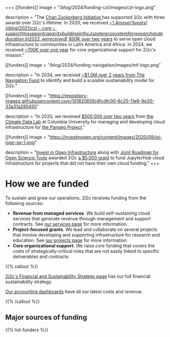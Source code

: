 +++
[[funders]]
  image = "/blog/2024/funding-czi/images/czi-logo.png"
  
  description = "The [Chan Zuckerberg Initiative ](https://chanzuckerberg.com/eoss/) has supported 2i2c with three awards over 2i2c's lifetime. In 2020, we received [~$1.4m over 3 years](/blog/2021/czi-core-support) to support capacity building in the Jupyter ecosystem for research and education. In 2022, we received [~$800K over two years](https://2i2c.org/blog/2022/czi-global-communities-announcement) to serve open cloud infrastructure to communities in Latin America and Africa. In 2024, we received [~700K over one year](/blog/2024/funding-czi) for core organizational support for 2i2c's mission."

[[funders]]
  image = "/blog/2024/funding-navigation/images/tnf-logo.png"
  
  description = "In 2024, we received [~$1.5M over 2 years from The Navigation Fund](/blog/2024/funding-navigation) to identify and build a scalable sustainability model for 2i2c."

[[funders]]
  image = "https://repository-images.githubusercontent.com/101820659/4fcdfc00-6c25-11e9-9e30-33a31a285450"
  
  description = "In 2020, we received [$500,000 over two years](/blog/2021/pangeo-goes-live/) from [the Climate Data Lab](https://medium.com/pangeo/announcing-the-climate-data-science-lab-funded-by-the-moore-foundation-4bc4314ac02d) at Columbia University  for managing and developing cloud infrastructure for [the Pangeo Project](https://pangeo.io)."

[[funders]]
  image = "https://investinopen.org/content/images/2020/09/ioi-logo-sq-1.png"
  
  description = "[Invest in Open Infrastructure](https://investinopen.org) along with [Joint Roadmap for Open Science Tools](https://jrost.org) awarded 2i2c [a $5,000 grant](https://investinopen.org/blog/jrost-rapid-response-fund-awardees/) to fund JupyterHub cloud infrastructure for projects that did not have their own cloud funding."
+++


# How we are funded

To sustain and grow our operations, 2i2c receives funding from the following sources:

- **Revenue from managed services**. We build self-sustaining cloud services that generate revenue through management and support contracts. See [our services page](/platform) for more information.
- **Project-focused grants**. We lead and collaborate on several projects that involve developing and supporting infrastructure for research and education. See [our projects page](/projects) for more information.
- **Core organizational support**. We raise core funding that covers the costs of strategically-critical roles that are not easily linked to specific deliverables and contracts.

{{% callout %}}

[2i2c's Financial and Sustainability Strategy page](https://compass.2i2c.org/finance/strategy.html) has our full financial sustainability strategy.

[Our accounting dashboards](https://2i2c.org/kpis/finances) have all our latest costs and revenue.

{{% /callout %}}


## Major sources of funding

<!-- This is in layouts/shortcodes/list-funders.html -->
{{% list-funders %}}
